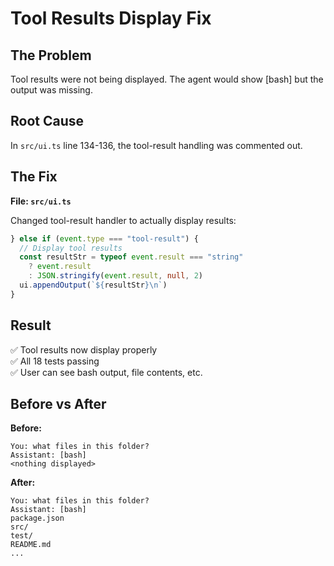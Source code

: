 # Tool Results Display Fix

## The Problem
Tool results were not being displayed. The agent would show [bash] but the output was missing.

## Root Cause  
In `src/ui.ts` line 134-136, the tool-result handling was commented out.

## The Fix

**File: `src/ui.ts`**

Changed tool-result handler to actually display results:
```typescript
} else if (event.type === "tool-result") {
  // Display tool results
  const resultStr = typeof event.result === "string" 
    ? event.result 
    : JSON.stringify(event.result, null, 2)
  ui.appendOutput(`${resultStr}\n`)
}
```

## Result
✅ Tool results now display properly  
✅ All 18 tests passing  
✅ User can see bash output, file contents, etc.

## Before vs After

**Before:**
```
You: what files in this folder?
Assistant: [bash]
<nothing displayed>
```

**After:**
```
You: what files in this folder?
Assistant: [bash]  
package.json
src/
test/
README.md
...
```
